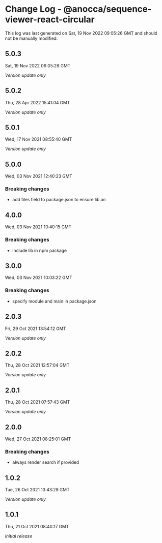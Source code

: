 # Change Log - @anocca/sequence-viewer-react-circular

This log was last generated on Sat, 19 Nov 2022 09:05:26 GMT and should not be manually modified.

## 5.0.3
Sat, 19 Nov 2022 09:05:26 GMT

_Version update only_

## 5.0.2
Thu, 28 Apr 2022 15:41:04 GMT

_Version update only_

## 5.0.1
Wed, 17 Nov 2021 08:55:40 GMT

_Version update only_

## 5.0.0
Wed, 03 Nov 2021 12:40:23 GMT

### Breaking changes

- add files field to package.json to ensure lib an

## 4.0.0
Wed, 03 Nov 2021 10:40:15 GMT

### Breaking changes

- include lib in npm package

## 3.0.0
Wed, 03 Nov 2021 10:03:22 GMT

### Breaking changes

- specify module and main in package.json

## 2.0.3
Fri, 29 Oct 2021 13:54:12 GMT

_Version update only_

## 2.0.2
Thu, 28 Oct 2021 12:57:04 GMT

_Version update only_

## 2.0.1
Thu, 28 Oct 2021 07:57:43 GMT

_Version update only_

## 2.0.0
Wed, 27 Oct 2021 08:25:01 GMT

### Breaking changes

- always render search if provided

## 1.0.2
Tue, 26 Oct 2021 13:43:29 GMT

_Version update only_

## 1.0.1
Thu, 21 Oct 2021 08:40:17 GMT

_Initial release_

